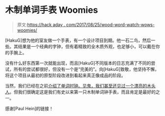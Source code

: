 # 木制单词手表 Woomies

> 原文:[https://hack aday . com/2017/08/25/wood-word-watch-wows-woomies/](https://hackaday.com/2017/08/25/wooden-word-wristwatch-wows-woomies/)

[HakuG]想为他的室友做一个手表，有一个设计项目到期。他一石二鸟，然后一些。其结果是一个经典的字钟，但有着精致的全木质外观，也足够小，可以戴在你的手腕上。

没有什么好东西第一次就能出现，而且[HakuG]不同版本的日志充满了不同的尝试，所有的尝试都很好，但没有一个是“完美的”。向[HakuG]致敬，他坚持不懈，将这个项目从最初的原型阶段改进到看起来真正像成品的阶段。

当然，我们已经在之前[介绍了单词时钟。见鬼，我们甚至还见过一个](https://hackaday.com/2016/08/24/realize-the-truth-there-is-no-word-clock)[漂亮的木头人](https://hackaday.com/2016/07/10/walnut-guitar-back-yields-wood-for-classy-word-clock)。但我们很确定这是我们有史以来第一只木制单词钟手表，而且肯定是最好的之一。

感谢[Paul Hein]的链接！